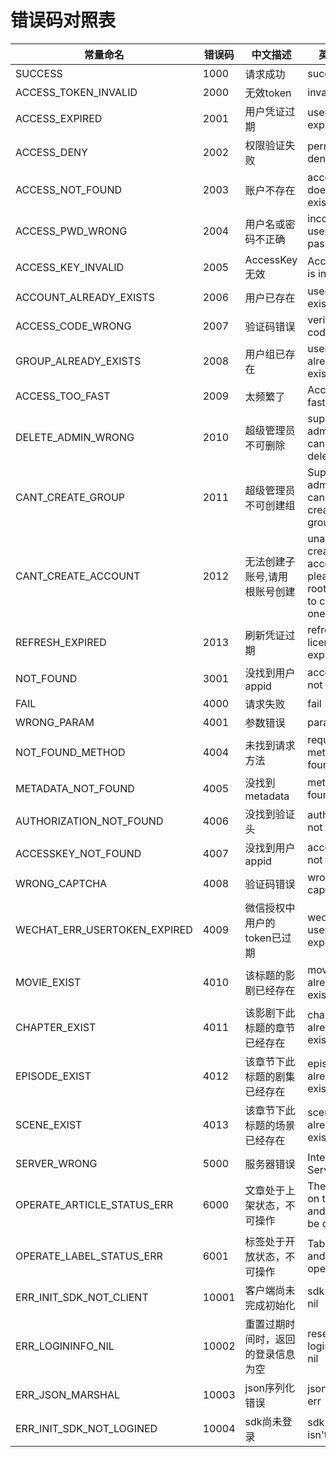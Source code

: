 # 错误码对照表

| 常量命名                  | 错误码                   | 中文描述                  | 英文描述                            |
|-----------------------|-----------------------|-----------------------|---------------------------------|
| SUCCESS      | 1000                  | 请求成功                    | success        |
| ACCESS_TOKEN_INVALID      | 2000                  | 无效token                    | invalid token        |
| ACCESS_EXPIRED      | 2001                  | 用户凭证过期                    | user licence expired        |
| ACCESS_DENY      | 2002                  | 权限验证失败                    | permission denied        |
| ACCESS_NOT_FOUND      | 2003                  | 账户不存在                    | account does not exist        |
| ACCESS_PWD_WRONG      | 2004                  | 用户名或密码不正确                    | incorrect username or password        |
| ACCESS_KEY_INVALID      | 2005                  | AccessKey无效                    | AccessKey is invalid        |
| ACCOUNT_ALREADY_EXISTS      | 2006                  | 用户已存在                    | user already exists        |
| ACCESS_CODE_WRONG      | 2007                  | 验证码错误                    | verification code error        |
| GROUP_ALREADY_EXISTS      | 2008                  | 用户组已存在                    | user group already exists        |
| ACCESS_TOO_FAST      | 2009                  | 太频繁了                    | Access too fast        |
| DELETE_ADMIN_WRONG      | 2010                  | 超级管理员不可删除                    | super administrator cannot be deleted        |
| CANT_CREATE_GROUP      | 2011                  | 超级管理员不可创建组                    | Super administrator cannot create groups        |
| CANT_CREATE_ACCOUNT      | 2012                  | 无法创建子账号,请用根账号创建                    | unable to create sub-account, please use root account to create one        |
| REFRESH_EXPIRED      | 2013                  | 刷新凭证过期                    | refresh licence expired        |
| NOT_FOUND      | 3001                  | 没找到用户appid                    | accesskey not found        |
| FAIL      | 4000                  | 请求失败                    | fail        |
| WRONG_PARAM      | 4001                  | 参数错误                    | param error        |
| NOT_FOUND_METHOD      | 4004                  | 未找到请求方法                    | request method not found        |
| METADATA_NOT_FOUND      | 4005                  | 没找到metadata                    | metadata not found        |
| AUTHORIZATION_NOT_FOUND      | 4006                  | 没找到验证头                    | authorization not found        |
| ACCESSKEY_NOT_FOUND      | 4007                  | 没找到用户appid                    | accesskey not found        |
| WRONG_CAPTCHA      | 4008                  | 验证码错误                    | wrong captcha        |
| WECHAT_ERR_USERTOKEN_EXPIRED      | 4009                  | 微信授权中用户的token已过期                    | wechat user_token is expired        |
| MOVIE_EXIST      | 4010                  | 该标题的影剧已经存在                    | movie already exists        |
| CHAPTER_EXIST      | 4011                  | 该影剧下此标题的章节已经存在                    | chapter already exists        |
| EPISODE_EXIST      | 4012                  | 该章节下此标题的剧集已经存在                    | episode already exists        |
| SCENE_EXIST      | 4013                  | 该章节下此标题的场景已经存在                    | scene already exists        |
| SERVER_WRONG      | 5000                  | 服务器错误                    | Internal Server Error        |
| OPERATE_ARTICLE_STATUS_ERR      | 6000                  | 文章处于上架状态，不可操作                    | The article is on the shelf and cannot be operated        |
| OPERATE_LABEL_STATUS_ERR      | 6001                  | 标签处于开放状态，不可操作                    | Tab is open and not operable        |
| ERR_INIT_SDK_NOT_CLIENT      | 10001                  | 客户端尚未完成初始化                    | sdk client is nil        |
| ERR_LOGININFO_NIL      | 10002                  | 重置过期时间时，返回的登录信息为空                    | reset time, logininfo is nil        |
| ERR_JSON_MARSHAL      | 10003                  | json序列化错误                    | json marshal err        |
| ERR_INIT_SDK_NOT_LOGINED      | 10004                  | sdk尚未登录                    | sdk client isn't logined        |
